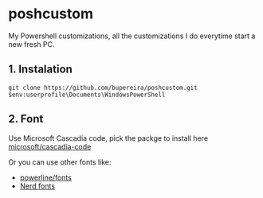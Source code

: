# poshcustom

My Powershell customizations, all the customizations I do everytime start a new fresh PC.

## 1. Instalation

``` 
git clone https://github.com/bupereira/poshcustom.git $env:userprofile\Documents\WindowsPowerShell
```

## 2. Font

Use Microsoft Cascadia code, pick the packge to install here [microsoft/cascadia-code](https://github.com/microsoft/cascadia-code/releases)

Or you can use other fonts like:

- [powerline/fonts](https://github.com/powerline/fonts)
- [Nerd fonts](https://www.nerdfonts.com/)

